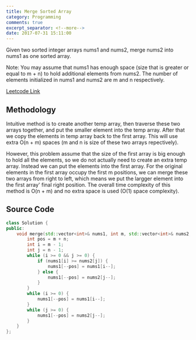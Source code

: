 ```yaml
---
title: Merge Sorted Array
category: Programming
comments: true
excerpt_separator: <!--more-->
date: 2017-07-31 15:11:00
---
```

Given two sorted integer arrays nums1 and nums2, merge nums2 into nums1 as one sorted array.

Note:
You may assume that nums1 has enough space (size that is greater or equal to m + n) to hold additional elements from nums2. The number of elements initialized in nums1 and nums2 are m and n respectively.
<!--more-->

[Leetcode Link](https://leetcode.com/problems/merge-sorted-array)

## Methodology
Intuitive method is to create another temp array, then traverse these two arrays together, and put the smaller element into the temp array. After that we copy the elements in temp array back to the first array. This will use extra O(n + m) spaces (m and n is size of these two arrays repectively).

However, this problem assume that the size of the first array is big enough to hold all the elements, so we do not actually need to create an extra temp array. Instead we can put the elements into the first array. For the original elements in the first array occupy the first m positions, we can merge these two arrays from right to left, which means we put the largger element into the first array' final right position. The overall time complexity of this method is O(n + m) and no extra space is used (O(1) space complexity).

## Source Code
```C++
class Solution {
public:
    void merge(std::vector<int>& nums1, int m, std::vector<int>& nums2, int n) {
        int pos = m + n;
        int i = m - 1;
        int j = n - 1;
        while (i >= 0 && j >= 0) {
            if (nums1[i] >= nums2[j]) {
                nums1[--pos] = nums1[i--];
            } else {
                nums1[--pos] = nums2[j--];
            }
        }
        while (i >= 0) {
            nums1[--pos] = nums1[i--];
        }
        while (j >= 0) {
            nums1[--pos] = nums2[j--];
        }
    }
};
```

